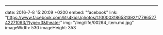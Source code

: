 ---
date: 2016-7-8 15:20:09 +0200
embed: "facebook"
link: "https://www.facebook.com/lits4kids/photos/t.100003186531392/1779652742271063/?type=3&theater"
img: "/img/life/00264_item.md.jpg"
imageWidth: 530
imageHeight: 353
